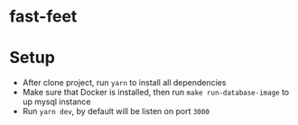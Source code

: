 # fast-feet

# Setup

* After clone project, run `yarn` to install all dependencies
* Make sure that Docker is installed, then run `make run-database-image` to up mysql instance
* Run `yarn dev`, by default will be listen on port `3000` 